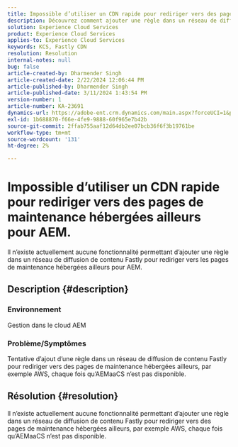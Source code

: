 ```yaml
---
title: Impossible d’utiliser un CDN rapide pour rediriger vers des pages de maintenance hébergées ailleurs pour AEM.
description: Découvrez comment ajouter une règle dans un réseau de diffusion de contenu Fastly pour rediriger vers des pages de maintenance hébergées ailleurs comme Postman.
solution: Experience Cloud Services
product: Experience Cloud Services
applies-to: Experience Cloud Services
keywords: KCS, Fastly CDN
resolution: Resolution
internal-notes: null
bug: false
article-created-by: Dharmender Singh
article-created-date: 2/22/2024 12:06:44 PM
article-published-by: Dharmender Singh
article-published-date: 3/11/2024 1:43:54 PM
version-number: 1
article-number: KA-23691
dynamics-url: https://adobe-ent.crm.dynamics.com/main.aspx?forceUCI=1&pagetype=entityrecord&etn=knowledgearticle&id=fb5e04d3-7ad1-ee11-9079-6045bd0061cb
exl-id: 1b688870-f66e-4fe9-9888-60f965e7b42b
source-git-commit: 2ffab755aaf12d64db2ee07bcb36f6f3b19761be
workflow-type: tm+mt
source-wordcount: '131'
ht-degree: 2%

---
```


# Impossible d’utiliser un CDN rapide pour rediriger vers des pages de maintenance hébergées ailleurs pour AEM.


Il n’existe actuellement aucune fonctionnalité permettant d’ajouter une règle dans un réseau de diffusion de contenu Fastly pour rediriger vers les pages de maintenance hébergées ailleurs pour AEM.

## Description {#description}


### Environnement

Gestion dans le cloud AEM

### Problème/Symptômes

Tentative d’ajout d’une règle dans un réseau de diffusion de contenu Fastly pour rediriger vers des pages de maintenance hébergées ailleurs, par exemple AWS, chaque fois qu’AEMaaCS n’est pas disponible.


## Résolution {#resolution}


Il n’existe actuellement aucune fonctionnalité permettant d’ajouter une règle dans un réseau de diffusion de contenu Fastly pour rediriger vers des pages de maintenance hébergées ailleurs, par exemple AWS, chaque fois qu’AEMaaCS n’est pas disponible.
